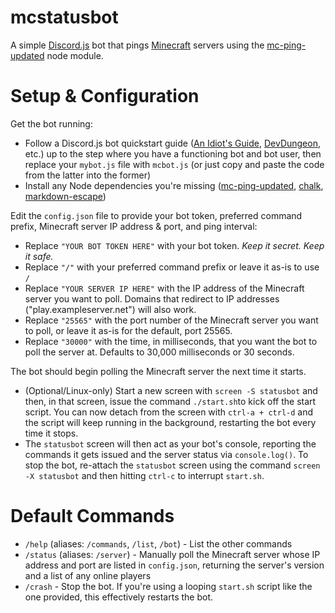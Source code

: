 # mcstatusbot
A simple [Discord.js](https://www.npmjs.com/package/discord.js) bot that pings [Minecraft](https://minecraft.gamepedia.com) servers using the [mc-ping-updated](https://www.npmjs.com/package/mc-ping-updated) node module.

# Setup & Configuration
Get the bot running:
- Follow a Discord.js bot quickstart guide ([An Idiot's Guide](https://anidiots.guide/getting-started/getting-started-long-version), [DevDungeon](https://www.devdungeon.com/content/javascript-discord-bot-tutorial), etc.) up to the step where you have a functioning bot and bot user, then replace your `mybot.js` file with `mcbot.js` (or just copy and paste the code from the latter into the former)
- Install any Node dependencies you're missing ([mc-ping-updated](https://www.npmjs.com/package/mc-ping-updated), [chalk](https://www.npmjs.com/package/chalk), [markdown-escape](https://www.npmjs.com/package/markdown-escape))

Edit the `config.json` file to provide your bot token, preferred command prefix, Minecraft server IP address & port, and ping interval:
- Replace `"YOUR BOT TOKEN HERE"` with your bot token. *Keep it secret. Keep it safe.*
- Replace `"/"` with your preferred command prefix or leave it as-is to use `/`
- Replace `"YOUR SERVER IP HERE"` with the IP address of the Minecraft server you want to poll. Domains that redirect to IP addresses ("play.exampleserver.net") will also work.
- Replace `"25565"` with the port number of the Minecraft server you want to poll, or leave it as-is for the default, port 25565.
- Replace `"30000"` with the time, in milliseconds, that you want the bot to poll the server at. Defaults to 30,000 milliseconds or 30 seconds.

The bot should begin polling the Minecraft server the next time it starts.
- (Optional/Linux-only) Start a new screen with `screen -S statusbot` and then, in that screen, issue the command `./start.sh`to kick off the start script. You can now detach from the screen with `ctrl-a + ctrl-d` and the script will keep running in the background, restarting the bot every time it stops.
- The `statusbot` screen will then act as your bot's console, reporting the commands it gets issued and the server status via `console.log()`. To stop the bot, re-attach the `statusbot` screen using the command `screen -X statusbot` and then hitting `ctrl-c` to interrupt `start.sh`.

# Default Commands
- `/help` (aliases: `/commands`, `/list`, `/bot`) - List the other commands
- `/status` (aliases: `/server`) - Manually poll the Minecraft server whose IP address and port are listed in `config.json`, returning the server's version and a list of any online players
- `/crash` - Stop the bot. If you're using a looping `start.sh` script like the one provided, this effectively restarts the bot.
